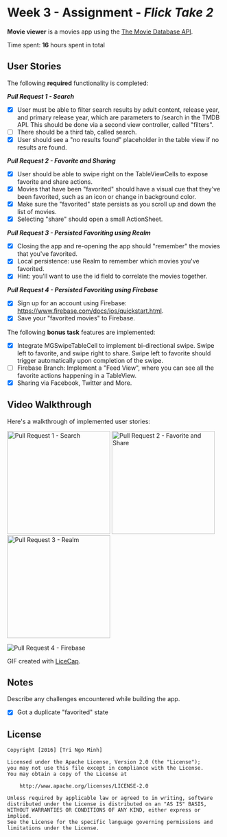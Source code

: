 # Week 3 - Assignment - *Flick Take 2*

**Movie viewer** is a movies app using the [The Movie Database API](http://docs.themoviedb.apiary.io/#).

Time spent: **16** hours spent in total

## User Stories

The following **required** functionality is completed:

***Pull Request 1 - Search***

- [x] User must be able to filter search results by adult content, release year, and primary release year, which are parameters to /search in the TMDB API. This should be done via a second view controller, called "filters".
- [ ] There should be a third tab, called search.
- [x] User should see a "no results found" placeholder in the table view if no results are found.

***Pull Request 2 - Favorite and Sharing***

- [x] User should be able to swipe right on the TableViewCells to expose favorite and share actions.
- [x] Movies that have been "favorited" should have a visual cue that they've been favorited, such as an icon or change in background color.
- [x] Make sure the "favorited" state persists as you scroll up and down the list of movies.
- [x] Selecting "share" should open a small ActionSheet.

***Pull Request 3 - Persisted Favoriting using Realm***

- [x] Closing the app and re-opening the app should "remember" the movies that you've favorited.
- [x] Local persistence: use Realm to remember which movies you've favorited.
- [x] Hint: you'll want to use the id field to correlate the movies together.

***Pull Request 4 - Persisted Favoriting using Firebase***

- [x] Sign up for an account using Firebase: https://www.firebase.com/docs/ios/quickstart.html.
- [x] Save your "favorited movies" to Firebase.

The following **bonus task** features are implemented:

- [x] Integrate MGSwipeTableCell to implement bi-directional swipe. Swipe left to favorite, and swipe right to share. Swipe left to favorite should trigger automatically upon completion of the swipe.
- [ ] Firebase Branch: Implement a "Feed View", where you can see all the favorite actions happening in a TableView.
- [x] Sharing via Facebook, Twitter and More.

## Video Walkthrough

Here's a walkthrough of implemented user stories:

<img src='http://i.imgur.com/rffWJK6.gif' title='Pull Request 1 - Search' width='240'/>    <img src='http://i.imgur.com/BBVbrq8.gif' title='Pull Request 2 - Favorite and Share' width='240'/>    <img src='http://i.imgur.com/a6kWgmG.gif' title='Pull Request 3 - Realm' width='240'/>

<img src='http://i.imgur.com/LIycvw3.gif' title='Pull Request 4 - Firebase'/>

GIF created with [LiceCap](http://www.cockos.com/licecap/).

## Notes

Describe any challenges encountered while building the app.

- [x] Got a duplicate "favorited" state

## License

    Copyright [2016] [Tri Ngo Minh]

    Licensed under the Apache License, Version 2.0 (the "License");
    you may not use this file except in compliance with the License.
    You may obtain a copy of the License at

        http://www.apache.org/licenses/LICENSE-2.0

    Unless required by applicable law or agreed to in writing, software
    distributed under the License is distributed on an "AS IS" BASIS,
    WITHOUT WARRANTIES OR CONDITIONS OF ANY KIND, either express or implied.
    See the License for the specific language governing permissions and
    limitations under the License.
